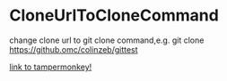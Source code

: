 # CloneUrlToCloneCommand
change clone url to git clone command,e.g. git clone https://github.omc/colinzeb/gittest

[link to tampermonkey!](https://greasyfork.org/zh-CN/scripts/25071-add-git-clone-for-github) 
